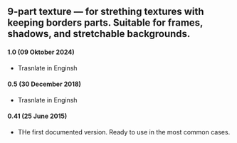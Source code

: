 ## 9-part texture — for strething textures with keeping borders parts. Suitable for frames, shadows, and stretchable backgrounds.

#### 1.0 (09 Oktober 2024)
* Trasnlate in Enginsh

#### 0.5 (30 December 2018)
* Trasnlate in Enginsh

#### 0.41 (25 June 2015)
* THe first documented version. Ready to use in the most common cases.
